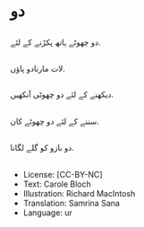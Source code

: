 # دو

##
دو چھوٹے ہاتھ پکڑنے کے لئے.

##


##
لات مارنادو پاؤں.

##


##
دیکھنے کے لئے دو چھوٹی آنکھیں.

##


##
سننے کے لئے دو چھوٹے کان.

##


##
دو بازو کو گلے لگانا.

##


##
* License: [CC-BY-NC]
* Text: Carole Bloch
* Illustration: Richard MacIntosh
* Translation: Samrina Sana
* Language: ur
